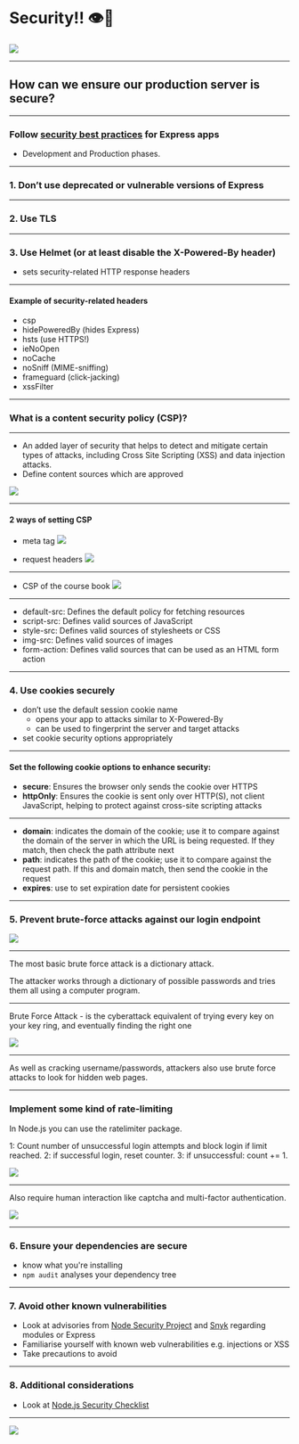 # Security!! 👁🔐

![](https://media.giphy.com/media/YN6qUXj4HdXoY/giphy.gif)

---

## How can we ensure our production server is secure?

----

### Follow [security best practices](https://expressjs.com/en/advanced/best-practice-security.html) for Express apps


- Development and Production phases.

---
 
### 1. Don’t use deprecated or vulnerable versions of Express

---

### 2. Use TLS

---

### 3. Use Helmet (or at least disable the X-Powered-By header)
- sets security-related HTTP response headers

---

#### Example of security-related headers
- csp
- hidePoweredBy (hides Express)
- hsts (use HTTPS!)
- ieNoOpen
- noCache
- noSniff (MIME-sniffing)
- frameguard (click-jacking)
- xssFilter

---

<!-- Jihyun -->
### What is a content security policy (CSP)?

----

* An added layer of security that helps to detect and mitigate certain types of attacks, including Cross Site Scripting (XSS) and data injection attacks.
* Define content sources which are approved
<!-- So the browser loads files only from that sources which we define -->
<!-- Without a CSP, the browser simply loads all files on a page without considering the source which could be harmful. This puts both the site and it's visitors at risk of malicious activity.
 -->
![](https://i.imgur.com/Nq9y4kS.png )

----

#### 2 ways of setting CSP
- meta tag
![](https://i.imgur.com/D7zbaqC.png )

- request headers
![](https://i.imgur.com/dtCIfgi.png )

----

* CSP of the course book
![](https://i.imgur.com/sCXDTp3.png )

----

* default-src: Defines the default policy for fetching resources
* script-src: Defines valid sources of JavaScript
* style-src: Defines valid sources of stylesheets or CSS
* img-src: Defines valid sources of images
* form-action: Defines valid sources that can be used as an HTML form action

<!-- So by setting CSP, we can make sure the web page is going to load the files from the sources we defined -->

---

### 4. Use cookies securely
- don’t use the default session cookie name
    - opens your app to attacks similar to X-Powered-By
    - can be used to fingerprint the server and target attacks
- set cookie security options appropriately

----

#### Set the following cookie options to enhance security:

- **secure**: Ensures the browser only sends the cookie over HTTPS
- **httpOnly**: Ensures the cookie is sent only over HTTP(S), not client JavaScript, helping to protect against cross-site scripting attacks

----

- **domain**: indicates the domain of the cookie; use it to compare against the domain of the server in which the URL is being requested. If they match, then check the path attribute next
- **path**: indicates the path of the cookie; use it to compare against the request path. If this and domain match, then send the cookie in the request
- **expires**: use to set expiration date for persistent cookies

---

### 5. Prevent brute-force attacks against our login endpoint

![](https://media.giphy.com/media/11z3oNkMCQBDcA/giphy.gif)

----

The most basic brute force attack is a dictionary attack.

The attacker works through a dictionary of possible passwords and tries them all using a computer program.

<!--Dictionary attacks start with some assumptions about common passwords -->

----

Brute Force Attack - is the cyberattack equivalent of trying every key on your key ring, and eventually finding the right one

![](https://media.giphy.com/media/3orifcdD3ySWhsvaI8/giphy.gif)

----

As well as cracking username/passwords, attackers also use brute force attacks to look for hidden web pages.

<!--to seek out a weak page they can exploit / software vulnerability-->

----

### Implement some kind of rate-limiting

In Node.js you can use the ratelimiter package.

1: Count number of unsuccessful login attempts and block login if limit reached.
2: if successful login, reset counter.
3: if unsuccessful: count += 1.

![](https://media.giphy.com/media/szDJjGT6rsWdy/giphy.gif)

<!--lockout users after x number of failed attempts. 

block IP addresses that have e.g. 100 failed attempts in 1 day-->

----

Also require human interaction like captcha and multi-factor authentication.

![](https://media.giphy.com/media/3o84UaJJJE2k9RceFa/giphy.gif)

---

### 6. Ensure your dependencies are secure
- know what you're installing
- `npm audit` analyses your dependency tree


---

### 7. Avoid other known vulnerabilities
- Look at advisories from [Node Security Project](https://www.npmjs.com/advisories) and [Snyk](https://snyk.io/vuln/) regarding modules or Express
- Familiarise yourself with known web vulnerabilities e.g. injections or XSS
- Take precautions to avoid

---

### 8. Additional considerations
- Look at [Node.js Security Checklist](https://blog.risingstack.com/node-js-security-checklist/)

---

![](https://media.giphy.com/media/8JW82ndaYfmNoYAekM/source.gif)


